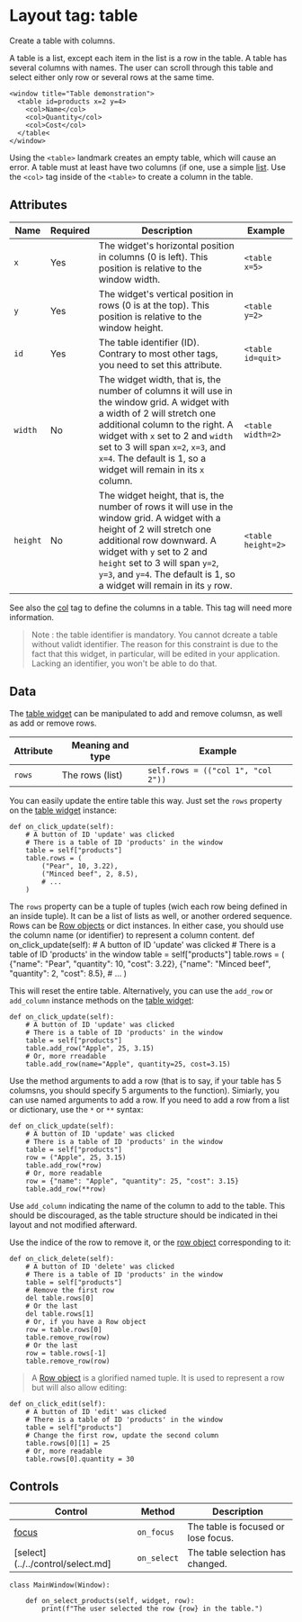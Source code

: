 # Layout tag: table

Create a table with columns.

A table is a list, except each item in the list is a row in the table.  A table has several columns with names.  The user can scroll through this table and select either only row or several rows at the same time.

```
<window title="Table demonstration">
  <table id=products x=2 y=4>
    <col>Name</col>
    <col>Quantity</col>
    <col>Cost</col>
  </table<
</window>
```

Using the `<table>` landmark creates an empty table, which will cause an error.  A table must at least have two columns (if one, use a simple [list](./list.html).  Use the `<col>` tag inside of the `<table>` to create a column in the table.

## Attributes

| Name         | Required | Description              | Example     |
| ------------ | -------- | ------------------------ | ----------- |
| `x` | Yes | The widget's horizontal position in columns (0 is left). This position is relative to the window width. | `<table x=5>` |
| `y` | Yes | The widget's vertical position in rows (0 is at the top). This position is relative to the window height. | `<table y=2>` |
| `id` | Yes | The table identifier (ID). Contrary to most other tags, you need to set this attribute. | `<table id=quit>` |
| `width` | No | The widget width, that is, the number of columns it will use in the window grid. A widget with a width of 2 will stretch one additional column to the right. A widget with `x` set to 2 and `width` set to 3 will span `x=2`, `x=3`, and `x=4`.  The default is 1, so a widget will remain in its `x` column. | `<table width=2>` |
| `height` | No | The widget height, that is, the number of rows it will use in the window grid. A widget with a height of 2 will stretch one additional row downward. A widget with `y` set to 2 and `height` set to 3 will span `y=2`, `y=3`, and `y=4`.  The default is 1, so a widget will remain in its `y` row. | `<table height=2>` |

See also the [col](./col.md) tag to define the columns in a table.  This tag will need more information.

> Note : the table identifier is mandatory.  You cannot dcreate a table without validt identifier.  The reason for this constraint is due to the fact that this widget, in particular, will be edited in your application.  Lacking an identifier, you won't be able to do that.

## Data

The [table widget](../../widget/Table.md) can be manipulated to add and remove columsn, as well as add or remove rows.

| Attribute      | Meaning and type | Example                     |
| -------------- | ---------------- | --------------------------- |
| `rows` | The rows (list) | `self.rows = (("col 1", "col 2"))` |

You can easily update the entire table this way.  Just set the `rows` property on the [table widget](../../widget/Table.md) instance:

    def on_click_update(self):
        # A button of ID 'update' was clicked
        # There is a table of ID 'products' in the window
        table = self["products"]
        table.rows = (
            ("Pear", 10, 3.22),
            ("Minced beef", 2, 8.5),
            # ...
        )

The `rows` property can be a tuple of tuples (wich each row being defined in an inside tuple).  It can be a list of lists as well, or another ordered sequence.  Rows can be [Row objects](../../widget/Row.md) or dict instances.  In either case, you should use the column name (or identifier) to represent a column content.
    def on_click_update(self):
        # A button of ID 'update' was clicked
        # There is a table of ID 'products' in the window
        table = self["products"]
        table.rows = (
            {"name": "Pear", "quantity": 10, "cost": 3.22},
            {"name": "Minced beef", "quantity": 2, "cost": 8.5},
            # ...
        )

This will reset the entire table.  Alternatively, you can use the `add_row` or `add_column` instance methods on the [table widget](../../widget/Table.md):

    def on_click_update(self):
        # A button of ID 'update' was clicked
        # There is a table of ID 'products' in the window
        table = self["products"]
        table.add_row("Apple", 25, 3.15)
        # Or, more rreadable
        table.add_row(name="Apple", quantity=25, cost=3.15)

Use the method arguments to add a row (that is to say, if your table has 5 columsns, you should specify 5 arguments to the function).  Simiarly, you can use named arguments to add a row.  If you need to add a row from a list or dictionary, use the `*` or `**` syntax:

    def on_click_update(self):
        # A button of ID 'update' was clicked
        # There is a table of ID 'products' in the window
        table = self["products"]
        row = ("Apple", 25, 3.15)
        table.add_row(*row)
        # Or, more readable
        row = {"name": "Apple", "quantity": 25, "cost": 3.15}
        table.add_row(**row)

Use `add_column` indicating the name of the column to add to the table.  This should be discouraged, as the table structure should be indicated in thei layout and not modified afterward.

Use the indice of the row to remove it, or the [row object](../../class/Row.md) corresponding to it:

    def on_click_delete(self):
        # A button of ID 'delete' was clicked
        # There is a table of ID 'products' in the window
        table = self["products"]
        # Remove the first row
        del table.rows[0]
        # Or the last
        del table.rows[1]
        # Or, if you have a Row object
        row = table.rows[0]
        table.remove_row(row)
        # Or the last
        row = table.rows[-1]
        table.remove_row(row)

> A [Row object](../../class/Row.md) is a glorified named tuple.  It is used to represent a row but will also allow editing:

    def on_click_edit(self):
        # A button of ID 'edit' was clicked
        # There is a table of ID 'products' in the window
        table = self["products"]
        # Change the first row, update the second column
        table.rows[0][1] = 25
        # Or, more readable
        table.rows[0].quantity = 30

## Controls

| Control                           | Method       | Description    |
| --------------------------------- | ------------ | -------------- |
| [focus](../../control/focus.md) | `on_focus` | The table is focused or lose focus. |
| [select](../../control/select.md] | `on_select` | The table selection has changed. |

    class MainWindow(Window):

        def on_select_products(self, widget, row):
            print(f"The user selected the row {row} in the table.")

